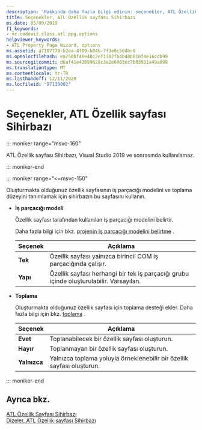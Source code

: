 ```yaml
---
description: 'Hakkında daha fazla bilgi edinin: seçenekler, ATL Özellik sayfası Sihirbazı'
title: Seçenekler, ATL Özellik sayfası Sihirbazı
ms.date: 05/09/2019
f1_keywords:
- vc.codewiz.class.atl.ppg.options
helpviewer_keywords:
- ATL Property Page Wizard, options
ms.assetid: a7107779-b2ea-4f99-b84b-7f3e0c504bc8
ms.openlocfilehash: ea7508f49e48c2ef1387fb4b48b816f4e16cdb99
ms.sourcegitcommit: d6af41e42699628c3e2e6063ec7b03931a49a098
ms.translationtype: MT
ms.contentlocale: tr-TR
ms.lasthandoff: 12/11/2020
ms.locfileid: "97139002"
---
```

# <a name="options-atl-property-page-wizard"></a>Seçenekler, ATL Özellik sayfası Sihirbazı

::: moniker range="msvc-160"

ATL Özellik sayfası Sihirbazı, Visual Studio 2019 ve sonrasında kullanılamaz.

::: moniker-end

::: moniker range="<=msvc-150"

Oluşturmakta olduğunuz özellik sayfasının iş parçacığı modelini ve toplama düzeyini tanımlamak için sihirbazın bu sayfasını kullanın.

- **İş parçacığı modeli**

   Özellik sayfası tarafından kullanılan iş parçacığı modelini belirtir.

   Daha fazla bilgi için bkz. [projenin Iş parçacığı modelini belirtme](../../atl/specifying-the-threading-model-for-a-project-atl.md) .

   |Seçenek|Açıklama|
   |------------|-----------------|
   |**Tek**|Özellik sayfası yalnızca birincil COM iş parçacığında çalışır.|
   |**Yapı**|Özellik sayfası herhangi bir tek iş parçacığı grubu içinde oluşturulabilir. Varsayılan.|

- **Toplama**

   Oluşturmakta olduğunuz özellik sayfası için toplama desteği ekler. Daha fazla bilgi için bkz. [toplama](../../atl/aggregation.md) .

   |Seçenek|Açıklama|
   |------------|-----------------|
   |**Evet**|Toplanabilecek bir özellik sayfası oluşturun.|
   |**Hayır**|Toplanmayan bir özellik sayfası oluşturun.|
   |**Yalnızca**|Yalnızca toplama yoluyla örneklenebilir bir özellik sayfası oluşturun.|

::: moniker-end

## <a name="see-also"></a>Ayrıca bkz.

[ATL Özellik Sayfası Sihirbazı](../../atl/reference/atl-property-page-wizard.md)<br/>
[Dizeler, ATL Özellik sayfası Sihirbazı](../../atl/reference/strings-atl-property-page-wizard.md)
